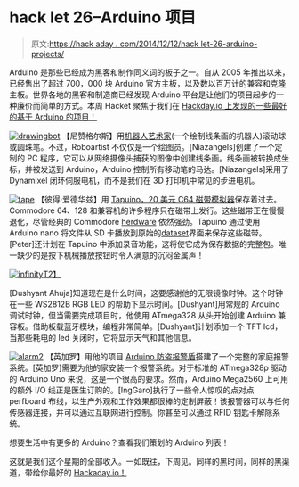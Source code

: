 # hack let 26–Arduino 项目

> 原文:[https://hack aday . com/2014/12/12/hack let-26-arduino-projects/](https://hackaday.com/2014/12/12/hacklet-26-arduino-projects/)

Arduino 是那些已经成为黑客和制作同义词的板子之一。自从 2005 年推出以来，已经售出了超过 700，000 块 Arduino 官方主板，以及数以百万计的兼容和克隆主板。世界各地的黑客和制造商已经发现 Arduino 平台是让他们的项目起步的一种廉价而简单的方式。本周 Hacket 聚焦于我们在 [Hackday.io 上发现的一些最好的基于 Arduino 的项目！](http://hackaday.io/)

[![drawingbot](../Images/8e9ab9a50c3b9fecd5cc0e370e694b99.png)](http://hackaday.io/project/895) 【尼赞格尔斯】用[机器人艺术家](http://hackaday.io/project/895)(一个绘制线条画的机器人)滚动球或圆珠笔。不过，Roboartist 不仅仅是一个绘图员。[Niazangels]创建了一个定制的 PC 程序，它可以从网络摄像头捕获的图像中创建线条画。线条画被转换成坐标，并被发送到 Arduino，Arduino 控制所有移动笔的马达。[Niazangels]采用了 Dynamixel 闭环伺服电机，而不是我们在 3D 打印机中常见的步进电机。

[![tape](../Images/b89ea81a7fe97860f074665ee854c4c3.png)](http://hackaday.io/project/1985) 【彼得·爱德华兹】用 [Tapuino，20 美元 C64 磁带模拟器](http://hackaday.io/project/1985)保存着过去。Commodore 64、128 和兼容机的许多程序只在磁带上发行。这些磁带正在慢慢退化，尽管经典的 Commodore [herdware](http://hackaday.com/author/williamherd/) 依然强劲。Tapuino 通过使用 Arduino nano 将文件从 SD 卡播放到原始的[dataset](http://en.wikipedia.org/wiki/Commodore_Datasette)界面来保存这些磁带。[Peter]还计划在 Tapuino 中添加录音功能，这将使它成为保存数据的完整包。唯一缺少的是按下机械播放按钮时令人满意的沉闷金属声！

[![infinity](../Images/790b5f94c2ab548742d5fb61ad3c60da.png)T2】](http://hackaday.io/project/1852)

[Dushyant Ahuja]知道现在是什么时间，这要感谢他的无限镜像时钟。这个时钟在一些 WS2812B RGB LED 的帮助下显示时间。[Dushyant]用常规的 Arduino 调试时钟，但当需要完成项目时，他使用 ATmega328 从头开始创建 Arduino 兼容板。借助板载蓝牙模块，编程非常简单。[Dushyant]计划添加一个 TFT lcd，当那些耗电的 led 关闭时，它将显示天气和其他信息。

[![alarm2](../Images/5a0da3501dfe668220cf0946b3e3d35e.png)](http://hackaday.io/project/2519) 【英加罗】用他的项目 [Arduino 防盗报警盾](http://hackaday.io/project/2519)搭建了一个完整的家庭报警系统。[英加罗]需要为他的家安装一个报警系统。对于标准的 ATmega328p 驱动的 Arduino Uno 来说，这是一个很高的要求。然而，Arduino Mega2560 上可用的额外 I/O 线正是医生订购的。[IngGaro]执行了一些令人惊叹的点对点 perfboard 布线，以生产外观和工作效果都很棒的定制屏蔽！该报警器可以与任何传感器连接，并可以通过互联网进行控制。你甚至可以通过 RFID 钥匙卡解除系统。

想要生活中有更多的 Arduino？查看我们策划的 Arduino 列表！

这就是我们这个星期的全部收入。一如既往，下周见。同样的黑时间，同样的黑渠道，带给你最好的 [Hackaday.io！](http://hackaday.io/)